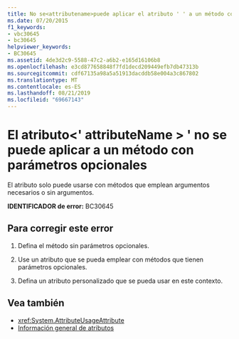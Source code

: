 ```yaml
---
title: No se<attributename>puede aplicar el atributo ' ' a un método con parámetros opcionales
ms.date: 07/20/2015
f1_keywords:
- vbc30645
- bc30645
helpviewer_keywords:
- BC30645
ms.assetid: 4de3d2c9-5588-47c2-a6b2-e165d16106b8
ms.openlocfilehash: e3cd877658848f7fd1decd209449efb7db47313b
ms.sourcegitcommit: cdf67135a98a5a51913dacddb58e004a3c867802
ms.translationtype: MT
ms.contentlocale: es-ES
ms.lasthandoff: 08/21/2019
ms.locfileid: "69667143"
---
```

# <a name="attribute-attributename-cannot-be-applied-to-a-method-with-optional-parameters"></a>El atributo\<' attributeName > ' no se puede aplicar a un método con parámetros opcionales
El atributo solo puede usarse con métodos que emplean argumentos necesarios o sin argumentos.  
  
 **IDENTIFICADOR de error:** BC30645  
  
## <a name="to-correct-this-error"></a>Para corregir este error  
  
1. Defina el método sin parámetros opcionales.  
  
2. Use un atributo que se pueda emplear con métodos que tienen parámetros opcionales.  
  
3. Defina un atributo personalizado que se pueda usar en este contexto.  
  
## <a name="see-also"></a>Vea también

- <xref:System.AttributeUsageAttribute>
- [Información general de atributos](../programming-guide/concepts/attributes/index.md)
